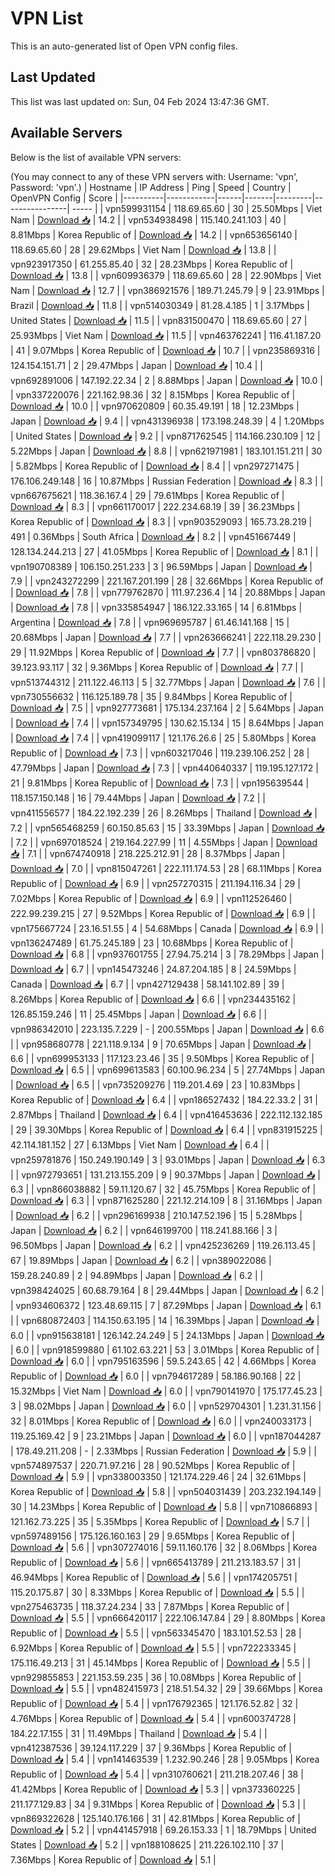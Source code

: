 # VPN List

This is an auto-generated list of Open VPN config files.

## Last Updated

This list was last updated on: Sun, 04 Feb 2024 13:47:36 GMT.

## Available Servers

Below is the list of available VPN servers:

(You may connect to any of these VPN servers with: Username: 'vpn', Password: 'vpn'.)
| Hostname | IP Address | Ping | Speed | Country | OpenVPN Config | Score |
|----------|------------|------|-------|---------|----------------| ----- |
| vpn599931154 | 118.69.65.60 | 30 | 25.50Mbps | Viet Nam | [Download 📥](./configs/server_0_VN.ovpn) | 14.2 |
| vpn534938498 | 115.140.241.103 | 40 | 8.81Mbps | Korea Republic of | [Download 📥](./configs/server_1_KR.ovpn) | 14.2 |
| vpn653656140 | 118.69.65.60 | 28 | 29.62Mbps | Viet Nam | [Download 📥](./configs/server_2_VN.ovpn) | 13.8 |
| vpn923917350 | 61.255.85.40 | 32 | 28.23Mbps | Korea Republic of | [Download 📥](./configs/server_3_KR.ovpn) | 13.8 |
| vpn609936379 | 118.69.65.60 | 28 | 22.90Mbps | Viet Nam | [Download 📥](./configs/server_4_VN.ovpn) | 12.7 |
| vpn386921576 | 189.71.245.79 | 9 | 23.91Mbps | Brazil | [Download 📥](./configs/server_5_BR.ovpn) | 11.8 |
| vpn514030349 | 81.28.4.185 | 1 | 3.17Mbps | United States | [Download 📥](./configs/server_6_US.ovpn) | 11.5 |
| vpn831500470 | 118.69.65.60 | 27 | 25.93Mbps | Viet Nam | [Download 📥](./configs/server_7_VN.ovpn) | 11.5 |
| vpn463762241 | 116.41.187.20 | 41 | 9.07Mbps | Korea Republic of | [Download 📥](./configs/server_8_KR.ovpn) | 10.7 |
| vpn235869316 | 124.154.151.71 | 2 | 29.47Mbps | Japan | [Download 📥](./configs/server_9_JP.ovpn) | 10.4 |
| vpn692891006 | 147.192.22.34 | 2 | 8.88Mbps | Japan | [Download 📥](./configs/server_10_JP.ovpn) | 10.0 |
| vpn337220076 | 221.162.98.36 | 32 | 8.15Mbps | Korea Republic of | [Download 📥](./configs/server_11_KR.ovpn) | 10.0 |
| vpn970620809 | 60.35.49.191 | 18 | 12.23Mbps | Japan | [Download 📥](./configs/server_12_JP.ovpn) | 9.4 |
| vpn431396938 | 173.198.248.39 | 4 | 1.20Mbps | United States | [Download 📥](./configs/server_13_US.ovpn) | 9.2 |
| vpn871762545 | 114.166.230.109 | 12 | 5.22Mbps | Japan | [Download 📥](./configs/server_14_JP.ovpn) | 8.8 |
| vpn621971981 | 183.101.151.211 | 30 | 5.82Mbps | Korea Republic of | [Download 📥](./configs/server_15_KR.ovpn) | 8.4 |
| vpn297271475 | 176.106.249.148 | 16 | 10.87Mbps | Russian Federation | [Download 📥](./configs/server_16_RU.ovpn) | 8.3 |
| vpn667675621 | 118.36.167.4 | 29 | 79.61Mbps | Korea Republic of | [Download 📥](./configs/server_17_KR.ovpn) | 8.3 |
| vpn661170017 | 222.234.68.19 | 39 | 36.23Mbps | Korea Republic of | [Download 📥](./configs/server_18_KR.ovpn) | 8.3 |
| vpn903529093 | 165.73.28.219 | 491 | 0.36Mbps | South Africa | [Download 📥](./configs/server_19_ZA.ovpn) | 8.2 |
| vpn451667449 | 128.134.244.213 | 27 | 41.05Mbps | Korea Republic of | [Download 📥](./configs/server_20_KR.ovpn) | 8.1 |
| vpn190708389 | 106.150.251.233 | 3 | 96.59Mbps | Japan | [Download 📥](./configs/server_21_JP.ovpn) | 7.9 |
| vpn243272299 | 221.167.201.199 | 28 | 32.66Mbps | Korea Republic of | [Download 📥](./configs/server_22_KR.ovpn) | 7.8 |
| vpn779762870 | 111.97.236.4 | 14 | 20.88Mbps | Japan | [Download 📥](./configs/server_23_JP.ovpn) | 7.8 |
| vpn335854947 | 186.122.33.165 | 14 | 6.81Mbps | Argentina | [Download 📥](./configs/server_24_AR.ovpn) | 7.8 |
| vpn969695787 | 61.46.141.168 | 15 | 20.68Mbps | Japan | [Download 📥](./configs/server_25_JP.ovpn) | 7.7 |
| vpn263666241 | 222.118.29.230 | 29 | 11.92Mbps | Korea Republic of | [Download 📥](./configs/server_26_KR.ovpn) | 7.7 |
| vpn803786820 | 39.123.93.117 | 32 | 9.36Mbps | Korea Republic of | [Download 📥](./configs/server_27_KR.ovpn) | 7.7 |
| vpn513744312 | 211.122.46.113 | 5 | 32.77Mbps | Japan | [Download 📥](./configs/server_28_JP.ovpn) | 7.6 |
| vpn730556632 | 116.125.189.78 | 35 | 9.84Mbps | Korea Republic of | [Download 📥](./configs/server_29_KR.ovpn) | 7.5 |
| vpn927773681 | 175.134.237.164 | 2 | 5.64Mbps | Japan | [Download 📥](./configs/server_30_JP.ovpn) | 7.4 |
| vpn157349795 | 130.62.15.134 | 15 | 8.64Mbps | Japan | [Download 📥](./configs/server_31_JP.ovpn) | 7.4 |
| vpn419099117 | 121.176.26.6 | 25 | 5.80Mbps | Korea Republic of | [Download 📥](./configs/server_32_KR.ovpn) | 7.3 |
| vpn603217046 | 119.239.106.252 | 28 | 47.79Mbps | Japan | [Download 📥](./configs/server_33_JP.ovpn) | 7.3 |
| vpn440640337 | 119.195.127.172 | 21 | 9.81Mbps | Korea Republic of | [Download 📥](./configs/server_34_KR.ovpn) | 7.3 |
| vpn195639544 | 118.157.150.148 | 16 | 79.44Mbps | Japan | [Download 📥](./configs/server_35_JP.ovpn) | 7.2 |
| vpn411556577 | 184.22.192.239 | 26 | 8.26Mbps | Thailand | [Download 📥](./configs/server_36_TH.ovpn) | 7.2 |
| vpn565468259 | 60.150.85.63 | 15 | 33.39Mbps | Japan | [Download 📥](./configs/server_37_JP.ovpn) | 7.2 |
| vpn697018524 | 219.164.227.99 | 11 | 4.55Mbps | Japan | [Download 📥](./configs/server_38_JP.ovpn) | 7.1 |
| vpn674740918 | 218.225.212.91 | 28 | 8.37Mbps | Japan | [Download 📥](./configs/server_39_JP.ovpn) | 7.0 |
| vpn815047261 | 222.111.174.53 | 28 | 68.11Mbps | Korea Republic of | [Download 📥](./configs/server_40_KR.ovpn) | 6.9 |
| vpn257270315 | 211.194.116.34 | 29 | 7.02Mbps | Korea Republic of | [Download 📥](./configs/server_41_KR.ovpn) | 6.9 |
| vpn112526460 | 222.99.239.215 | 27 | 9.52Mbps | Korea Republic of | [Download 📥](./configs/server_42_KR.ovpn) | 6.9 |
| vpn175667724 | 23.16.51.55 | 4 | 54.68Mbps | Canada | [Download 📥](./configs/server_43_CA.ovpn) | 6.9 |
| vpn136247489 | 61.75.245.189 | 23 | 10.68Mbps | Korea Republic of | [Download 📥](./configs/server_44_KR.ovpn) | 6.8 |
| vpn937601755 | 27.94.75.214 | 3 | 78.29Mbps | Japan | [Download 📥](./configs/server_45_JP.ovpn) | 6.7 |
| vpn145473246 | 24.87.204.185 | 8 | 24.59Mbps | Canada | [Download 📥](./configs/server_46_CA.ovpn) | 6.7 |
| vpn427129438 | 58.141.102.89 | 39 | 8.26Mbps | Korea Republic of | [Download 📥](./configs/server_47_KR.ovpn) | 6.6 |
| vpn234435162 | 126.85.159.246 | 11 | 25.45Mbps | Japan | [Download 📥](./configs/server_48_JP.ovpn) | 6.6 |
| vpn986342010 | 223.135.7.229 | - | 200.55Mbps | Japan | [Download 📥](./configs/server_49_JP.ovpn) | 6.6 |
| vpn958680778 | 221.118.9.134 | 9 | 70.65Mbps | Japan | [Download 📥](./configs/server_50_JP.ovpn) | 6.6 |
| vpn699953133 | 117.123.23.46 | 35 | 9.50Mbps | Korea Republic of | [Download 📥](./configs/server_51_KR.ovpn) | 6.5 |
| vpn699613583 | 60.100.96.234 | 5 | 27.74Mbps | Japan | [Download 📥](./configs/server_52_JP.ovpn) | 6.5 |
| vpn735209276 | 119.201.4.69 | 23 | 10.83Mbps | Korea Republic of | [Download 📥](./configs/server_53_KR.ovpn) | 6.4 |
| vpn186527432 | 184.22.33.2 | 31 | 2.87Mbps | Thailand | [Download 📥](./configs/server_54_TH.ovpn) | 6.4 |
| vpn416453636 | 222.112.132.185 | 29 | 39.30Mbps | Korea Republic of | [Download 📥](./configs/server_55_KR.ovpn) | 6.4 |
| vpn831915225 | 42.114.181.152 | 27 | 6.13Mbps | Viet Nam | [Download 📥](./configs/server_56_VN.ovpn) | 6.4 |
| vpn259781876 | 150.249.190.149 | 3 | 93.01Mbps | Japan | [Download 📥](./configs/server_57_JP.ovpn) | 6.3 |
| vpn972793651 | 131.213.155.209 | 9 | 90.37Mbps | Japan | [Download 📥](./configs/server_58_JP.ovpn) | 6.3 |
| vpn866038882 | 59.11.120.67 | 32 | 45.75Mbps | Korea Republic of | [Download 📥](./configs/server_59_KR.ovpn) | 6.3 |
| vpn871625280 | 221.12.214.109 | 8 | 31.16Mbps | Japan | [Download 📥](./configs/server_60_JP.ovpn) | 6.2 |
| vpn296169938 | 210.147.52.196 | 15 | 5.28Mbps | Japan | [Download 📥](./configs/server_61_JP.ovpn) | 6.2 |
| vpn646199700 | 118.241.88.166 | 3 | 96.50Mbps | Japan | [Download 📥](./configs/server_62_JP.ovpn) | 6.2 |
| vpn425236269 | 119.26.113.45 | 67 | 19.89Mbps | Japan | [Download 📥](./configs/server_63_JP.ovpn) | 6.2 |
| vpn389022086 | 159.28.240.89 | 2 | 94.89Mbps | Japan | [Download 📥](./configs/server_64_JP.ovpn) | 6.2 |
| vpn398424025 | 60.68.79.164 | 8 | 29.44Mbps | Japan | [Download 📥](./configs/server_65_JP.ovpn) | 6.2 |
| vpn934606372 | 123.48.69.115 | 7 | 87.29Mbps | Japan | [Download 📥](./configs/server_66_JP.ovpn) | 6.1 |
| vpn680872403 | 114.150.63.195 | 14 | 16.39Mbps | Japan | [Download 📥](./configs/server_67_JP.ovpn) | 6.0 |
| vpn915638181 | 126.142.24.249 | 5 | 24.13Mbps | Japan | [Download 📥](./configs/server_68_JP.ovpn) | 6.0 |
| vpn918599880 | 61.102.63.221 | 53 | 3.01Mbps | Korea Republic of | [Download 📥](./configs/server_69_KR.ovpn) | 6.0 |
| vpn795163596 | 59.5.243.65 | 42 | 4.66Mbps | Korea Republic of | [Download 📥](./configs/server_70_KR.ovpn) | 6.0 |
| vpn794617289 | 58.186.90.168 | 22 | 15.32Mbps | Viet Nam | [Download 📥](./configs/server_71_VN.ovpn) | 6.0 |
| vpn790141970 | 175.177.45.23 | 3 | 98.02Mbps | Japan | [Download 📥](./configs/server_72_JP.ovpn) | 6.0 |
| vpn529704301 | 1.231.31.156 | 32 | 8.01Mbps | Korea Republic of | [Download 📥](./configs/server_73_KR.ovpn) | 6.0 |
| vpn240033173 | 119.25.169.42 | 9 | 23.21Mbps | Japan | [Download 📥](./configs/server_74_JP.ovpn) | 6.0 |
| vpn187044287 | 178.49.211.208 | - | 2.33Mbps | Russian Federation | [Download 📥](./configs/server_75_RU.ovpn) | 5.9 |
| vpn574897537 | 220.71.97.216 | 28 | 90.52Mbps | Korea Republic of | [Download 📥](./configs/server_76_KR.ovpn) | 5.9 |
| vpn338003350 | 121.174.229.46 | 24 | 32.61Mbps | Korea Republic of | [Download 📥](./configs/server_77_KR.ovpn) | 5.8 |
| vpn504031439 | 203.232.194.149 | 30 | 14.23Mbps | Korea Republic of | [Download 📥](./configs/server_78_KR.ovpn) | 5.8 |
| vpn710866893 | 121.162.73.225 | 35 | 5.35Mbps | Korea Republic of | [Download 📥](./configs/server_79_KR.ovpn) | 5.7 |
| vpn597489156 | 175.126.160.163 | 29 | 9.65Mbps | Korea Republic of | [Download 📥](./configs/server_80_KR.ovpn) | 5.6 |
| vpn307274016 | 59.11.160.176 | 32 | 8.06Mbps | Korea Republic of | [Download 📥](./configs/server_81_KR.ovpn) | 5.6 |
| vpn665413789 | 211.213.183.57 | 31 | 46.94Mbps | Korea Republic of | [Download 📥](./configs/server_82_KR.ovpn) | 5.6 |
| vpn174205751 | 115.20.175.87 | 30 | 8.33Mbps | Korea Republic of | [Download 📥](./configs/server_83_KR.ovpn) | 5.5 |
| vpn275463735 | 118.37.24.234 | 33 | 7.87Mbps | Korea Republic of | [Download 📥](./configs/server_84_KR.ovpn) | 5.5 |
| vpn666420117 | 222.106.147.84 | 29 | 8.80Mbps | Korea Republic of | [Download 📥](./configs/server_85_KR.ovpn) | 5.5 |
| vpn563345470 | 183.101.52.53 | 28 | 6.92Mbps | Korea Republic of | [Download 📥](./configs/server_86_KR.ovpn) | 5.5 |
| vpn722233345 | 175.116.49.213 | 31 | 45.14Mbps | Korea Republic of | [Download 📥](./configs/server_87_KR.ovpn) | 5.5 |
| vpn929855853 | 221.153.59.235 | 36 | 10.08Mbps | Korea Republic of | [Download 📥](./configs/server_88_KR.ovpn) | 5.5 |
| vpn482415973 | 218.51.54.32 | 29 | 39.66Mbps | Korea Republic of | [Download 📥](./configs/server_89_KR.ovpn) | 5.4 |
| vpn176792365 | 121.176.52.82 | 32 | 4.76Mbps | Korea Republic of | [Download 📥](./configs/server_90_KR.ovpn) | 5.4 |
| vpn600374728 | 184.22.17.155 | 31 | 11.49Mbps | Thailand | [Download 📥](./configs/server_91_TH.ovpn) | 5.4 |
| vpn412387536 | 39.124.117.229 | 37 | 9.36Mbps | Korea Republic of | [Download 📥](./configs/server_92_KR.ovpn) | 5.4 |
| vpn141463539 | 1.232.90.246 | 28 | 9.05Mbps | Korea Republic of | [Download 📥](./configs/server_93_KR.ovpn) | 5.4 |
| vpn310760621 | 211.218.207.46 | 38 | 41.42Mbps | Korea Republic of | [Download 📥](./configs/server_94_KR.ovpn) | 5.3 |
| vpn373360225 | 211.177.129.83 | 34 | 9.31Mbps | Korea Republic of | [Download 📥](./configs/server_95_KR.ovpn) | 5.3 |
| vpn869322628 | 125.140.176.166 | 31 | 42.81Mbps | Korea Republic of | [Download 📥](./configs/server_96_KR.ovpn) | 5.2 |
| vpn441457918 | 69.26.153.33 | 1 | 18.79Mbps | United States | [Download 📥](./configs/server_97_US.ovpn) | 5.2 |
| vpn188108625 | 211.226.102.110 | 37 | 7.36Mbps | Korea Republic of | [Download 📥](./configs/server_98_KR.ovpn) | 5.1 |
